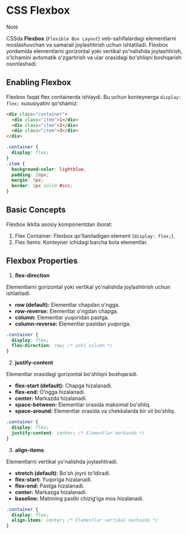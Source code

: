 # CSS Flexbox

> [!NOTE]
> CSSda **Flexbox** (`Flexible Box Layout`) veb-sahifalardagi elementlarni moslashuvchan va samarali joylashtirish uchun ishlatiladi. Flexbox yordamida elementlarni gorizontal yoki vertikal yoʻnalishda joylashtirish, oʻlchamini avtomatik oʻzgartirish va ular orasidagi boʻshliqni boshqarish osonlashadi.

## Enabling Flexbox

Flexbox faqat flex containerda ishlaydi. Bu uchun konteynerga `display: flex;` xususiyatini qoʻshamiz:

```html
<div class="container">
  <div class="item">1</div>
  <div class="item">2</div>
  <div class="item">3</div>
</div>
```

```css
.container {
  display: flex;
}
.item {
  background-color: lightblue;
  padding: 20px;
  margin: 5px;
  border: 1px solid #ccc;
}
```

## Basic Concepts

Flexbox ikkita asosiy komponentdan iborat:

1. Flex Container: Flexbox qoʻllaniladigan element (`display: flex;`).
2. Flex Items: Konteyner ichidagi barcha bola elementlar.

## Flexbox Properties

1. **flex-direction**

Elementlarni gorizontal yoki vertikal yoʻnalishda joylashtirish uchun ishlatiladi.

- **row (default):** Elementlar chapdan oʻngga.
- **row-reverse:** Elementlar oʻngdan chapga.
- **column:** Elementlar yuqoridan pastga.
- **column-reverse:** Elementlar pastdan yuqoriga.

```css
.container {
  display: flex;
  flex-direction: row; /* yoki column */
}
```

2. **justify-content**

Elementlar orasidagi gorizontal boʻshliqni boshqaradi.

- **flex-start (default):** Chapga hizalanadi.
- **flex-end:** Oʻngga hizalanadi.
- **center:** Markazda hizalanadi.
- **space-between:** Elementlar orasida maksimal boʻshliq.
- **space-around:** Elementlar orasida va chekkalarda bir xil boʻshliq.

```css
.container {
  display: flex;
  justify-content: center; /* Elementlar markazda */
}
```

3. **align-items**

Elementlarni vertikal yoʻnalishda joylashtiradi.

- **stretch (default):** Boʻsh joyni toʻldiradi.
- **flex-start:** Yuqoriga hizalanadi.
- **flex-end:** Pastga hizalanadi.
- **center:** Markazga hizalanadi.
- **baseline:** Matnning pastki chizigʻiga mos hizalanadi.

```css
.container {
  display: flex;
  align-items: center; /* Elementlar vertikal markazda */
}
```